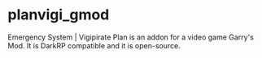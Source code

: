 # planvigi_gmod
Emergency System | Vigipirate Plan is an addon for a video game Garry's Mod. It is DarkRP compatible and it is open-source. 
